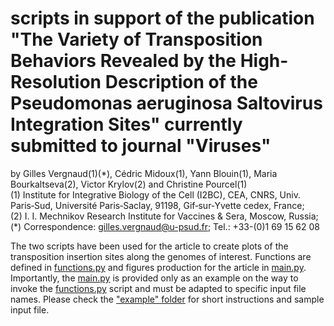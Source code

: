 # scripts in support of the publication <br /> "The Variety of Transposition Behaviors Revealed by the High-Resolution Description of the Pseudomonas aeruginosa Saltovirus Integration Sites" currently submitted to journal "Viruses"


by Gilles Vergnaud(1)(\*), Cédric Midoux(1), Yann Blouin(1), Maria Bourkaltseva(2), Victor Krylov(2) and Christine Pourcel(1)<br />
(1)   Institute for Integrative Biology of the Cell (I2BC), CEA, CNRS, Univ. Paris‐Sud, Université Paris‐Saclay, 91198, Gif‐sur‐Yvette cedex, France;<br />
(2)   I. I. Mechnikov Research Institute for Vaccines & Sera, Moscow, Russia;<br />
(\*) Correspondence: gilles.vergnaud@u-psud.fr; Tel.: +33-(0)1 69 15 62 08


The two scripts have been used for the article to create plots of the transposition insertion sites along the genomes of interest.
Functions are defined in [functions.py](functions.py) and figures production for the article in [main.py](main.py). Importantly, the [main.py](main.py) is provided only as an example on the way to invoke the [functions.py](functions.py) script and must be adapted to specific input file names.
Please check the ["example" folder](exemple) for short instructions and sample input file. 
